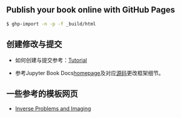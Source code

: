 ## Publish your book online with GitHub Pages

```bash
$ ghp-import -n -p -f _build/html
```

## 创建修改与提交

+ 如何创建与提交参考：[Tutorial](https://jupyterbook.org/en/stable/start/create.html)

+ 参考Jupyter Book Docs[homepage](https://jupyterbook.org/en/stable/start/build.html)及对应[源码](https://github.com/executablebooks/jupyter-book/blob/master/docs/_toc.yml)更改框架细节。

## 一些参考的模板网页

+ [Inverse Problems and Imaging](https://tristanvanleeuwen.github.io/IP_and_Im_Lectures/what_is.html)